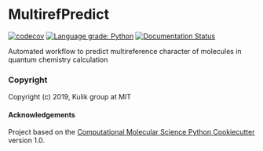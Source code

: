 MultirefPredict
==============================
[//]: # (Badges)
[![codecov](https://codecov.io/gh/hjkgrp/MultirefPredict/branch/master/graph/badge.svg)](https://codecov.io/gh/hjkgrp/MultirefPredict/branch/master)
[![Language grade: Python](https://img.shields.io/lgtm/grade/python/g/hjkgrp/MultirefPredict.svg?logo=lgtm&logoWidth=18)](https://lgtm.com/projects/g/hjkgrp/MultirefPredict/context:python)
[![Documentation Status](https://readthedocs.org/projects/multirefpredict/badge/?version=latest)](https://multirefpredict.readthedocs.io/en/latest/?badge=latest)

Automated workflow to predict multireference character of molecules in quantum chemistry calculation

### Copyright

Copyright (c) 2019, Kulik group at MIT


#### Acknowledgements
 
Project based on the 
[Computational Molecular Science Python Cookiecutter](https://github.com/molssi/cookiecutter-cms) version 1.0.
